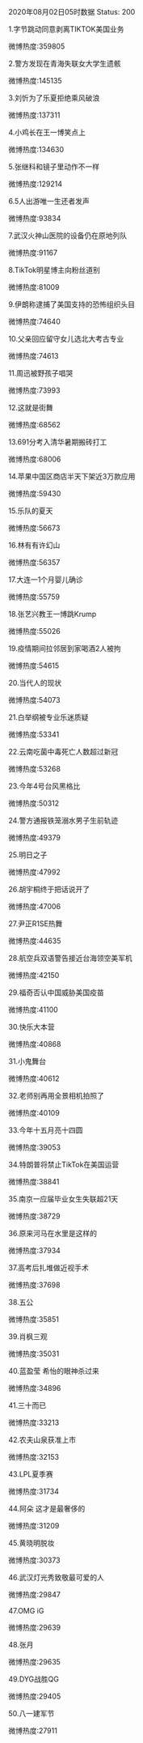 2020年08月02日05时数据
Status: 200

1.字节跳动同意剥离TIKTOK美国业务

微博热度:359805

2.警方发现在青海失联女大学生遗骸

微博热度:145135

3.刘忻为了乐夏拒绝乘风破浪

微博热度:137311

4.小鸡长在王一博笑点上

微博热度:134630

5.张继科和镜子里动作不一样

微博热度:129214

6.5人出游唯一生还者发声

微博热度:93834

7.武汉火神山医院的设备仍在原地列队

微博热度:91167

8.TikTok明星博主向粉丝道别

微博热度:81009

9.伊朗称逮捕了美国支持的恐怖组织头目

微博热度:74640

10.父亲回应留守女儿选北大考古专业

微博热度:74613

11.周迅被野孩子唱哭

微博热度:73993

12.这就是街舞

微博热度:68562

13.691分考入清华暑期搬砖打工

微博热度:68006

14.苹果中国区商店半天下架近3万款应用

微博热度:59430

15.乐队的夏天

微博热度:56673

16.林有有许幻山

微博热度:56357

17.大连一1个月婴儿确诊

微博热度:55759

18.张艺兴教王一博跳Krump

微博热度:55026

19.疫情期间拉邻居到家喝酒2人被拘

微博热度:54615

20.当代人的现状

微博热度:54073

21.白举纲被专业乐迷质疑

微博热度:53341

22.云南吃菌中毒死亡人数超过新冠

微博热度:53268

23.今年4号台风黑格比

微博热度:50312

24.警方通报铁笼溺水男子生前轨迹

微博热度:49379

25.明日之子

微博热度:47992

26.胡宇桐终于把话说开了

微博热度:47006

27.尹正R1SE热舞

微博热度:44635

28.航空兵双语警告接近台海领空美军机

微博热度:42150

29.福奇否认中国威胁美国疫苗

微博热度:41100

30.快乐大本营

微博热度:40868

31.小鬼舞台

微博热度:40612

32.老师别再用全景相机拍照了

微博热度:40109

33.今年十五月亮十四圆

微博热度:39053

34.特朗普将禁止TikTok在美国运营

微博热度:38841

35.南京一应届毕业女生失联超21天

微博热度:38729

36.原来河马在水里是这样的

微博热度:37934

37.高考后扎堆做近视手术

微博热度:37698

38.五公

微博热度:35851

39.肖枫三观

微博热度:35031

40.蓝盈莹 希怡的眼神杀过来

微博热度:34896

41.三十而已

微博热度:33213

42.农夫山泉获准上市

微博热度:32153

43.LPL夏季赛

微博热度:31734

44.阿朵 这才是最奢侈的

微博热度:31209

45.黄晓明脱妆

微博热度:30373

46.武汉灯光秀致敬最可爱的人

微博热度:29847

47.OMG iG

微博热度:29639

48.张月

微博热度:29635

49.DYG战胜QG

微博热度:29405

50.八一建军节

微博热度:27911

